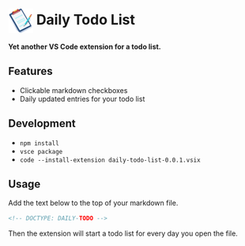 # <img src="docs/todo_list_icon.png" alt="Daily Todo List logo" width="50px" style="vertical-align:middle"> Daily Todo List

**Yet another VS Code extension for a todo list.**

## Features

- Clickable markdown checkboxes
- Daily updated entries for your todo list

## Development

- `npm install`
- `vsce package`
- `code --install-extension daily-todo-list-0.0.1.vsix`

## Usage

Add the text below to the top of your markdown file.

```markdown
<!-- DOCTYPE: DAILY-TODO -->
```

Then the extension will start a todo list for every day you open the file.